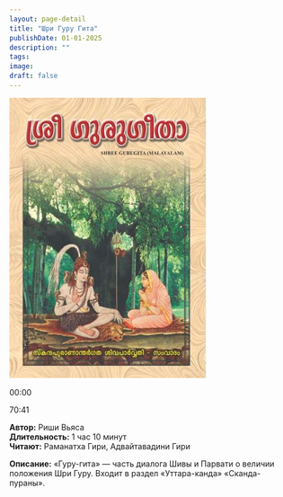 ```yaml
---
layout: page-detail
title: "Шри Гуру Гита"
publishDate: 01-01-2025
description: ""
tags:
image:
draft: false
---
```


![](/upload/iblock/333/333822a3d05bb6fcbaf1786a16bee9af.jpg) 

00:00 

70:41 

**Автор:** Риши Вьяса  
**Длительность:** 1 час 10 минут  
**Читают:** Раманатха Гири, Адвайтавадини Гири

**Описание:** «Гуру-гита» — часть диалога Шивы и Парвати о величии положения Шри Гуру. Входит в раздел «Уттара-канда» «Сканда-пураны».

  
